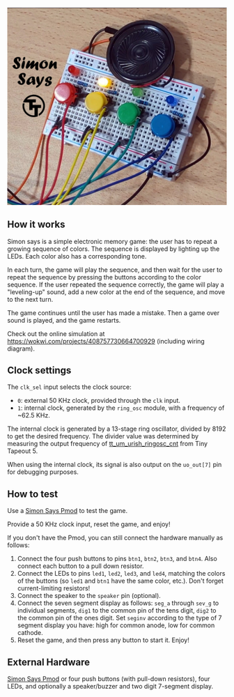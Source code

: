 ![Simon Says Game](tt-simon-game.jpg)

## How it works

Simon says is a simple electronic memory game: the user has to repeat a growing sequence of colors.
The sequence is displayed by lighting up the LEDs. Each color also has a corresponding tone.

In each turn, the game will play the sequence, and then wait for the user to repeat the sequence
by pressing the buttons according to the color sequence.
If the user repeated the sequence correctly, the game will play a "leveling-up" sound,
add a new color at the end of the sequence, and move to the next turn.

The game continues until the user has made a mistake. Then a game over sound is played, and the game restarts.

Check out the online simulation at https://wokwi.com/projects/408757730664700929 (including wiring diagram).

## Clock settings

The `clk_sel` input selects the clock source:
- `0`: external 50 KHz clock, provided through the `clk` input.
- `1`: internal clock, generated by the `ring_osc` module, with a frequency of ~62.5 KHz.

The internal clock is generated by a 13-stage ring oscillator, divided by 8192 to get the desired frequency. The divider value was determined by measuring the output frequency of [tt_um_urish_ringosc_cnt](https://tinytapeout.com/runs/tt05/tt_um_urish_ringosc_cnt) from Tiny Tapeout 5.

When using the internal clock, its signal is also output on the `uo_out[7]` pin for debugging purposes.

## How to test

Use a [Simon Says Pmod](https://github.com/urish/tt-simon-pmod) to test the game.

Provide a 50 KHz clock input, reset the game, and enjoy!

If you don't have the Pmod, you can still connect the hardware manually as follows:

1. Connect the four push buttons to pins `btn1`, `btn2`, `btn3`, and `btn4`.
   Also connect each button to a pull down resistor.
2. Connect the LEDs to pins `led1`, `led2`, `led3`, and `led4`, matching
   the colors of the buttons (so `led1` and `btn1` have the same color, etc.).
   Don't forget current-limiting resistors!
3. Connect the speaker to the `speaker` pin (optional).
4. Connect the seven segment display as follows: `seg_a` through `sev_g` to
   individual segments, `dig1` to the common pin of the tens digit, `dig2`
   to the common pin of the ones digit.
   Set `seginv` according to the type of 7 segment display you have: high
   for common anode, low for common cathode.
5. Reset the game, and then press any button to start it. Enjoy!

## External Hardware

[Simon Says Pmod](https://github.com/urish/tt-simon-pmod) or four push buttons (with pull-down resistors), four LEDs, and optionally a speaker/buzzer and two digit 7-segment display.
